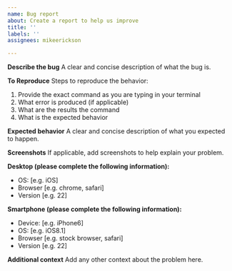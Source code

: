 ```yaml
---
name: Bug report
about: Create a report to help us improve
title: ''
labels: ''
assignees: mikeerickson

---
```


**Describe the bug**
A clear and concise description of what the bug is.

**To Reproduce**
Steps to reproduce the behavior:
1. Provide the exact command as you are typing in your terminal
2. What error is produced (if applicable)
3. What are the results the command
4. What is the expected behavior

**Expected behavior**
A clear and concise description of what you expected to happen.

**Screenshots**
If applicable, add screenshots to help explain your problem.

**Desktop (please complete the following information):**
 - OS: [e.g. iOS]
 - Browser [e.g. chrome, safari]
 - Version [e.g. 22]

**Smartphone (please complete the following information):**
 - Device: [e.g. iPhone6]
 - OS: [e.g. iOS8.1]
 - Browser [e.g. stock browser, safari]
 - Version [e.g. 22]

**Additional context**
Add any other context about the problem here.
